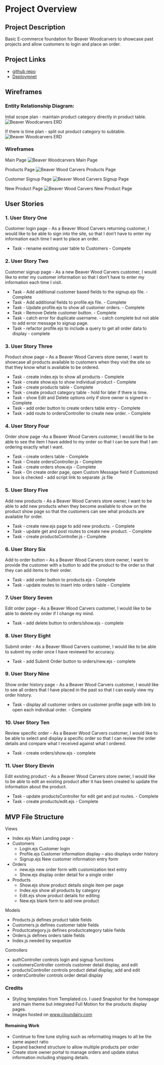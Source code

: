 # Project Overview

## Project Description

Basic E-commerce foundation for Beaver Woodcarvers to showcase past projects and allow customers to login and place an order.

## Project Links

- [github repo]()
- [Deploymnet](https://beaver-wood-carvers.herokuapp.com/)

## Wireframes

### Entity Relationship Diagram:

Intial scope plan - maintain product category directly in product table.
![Beaver Woodcarvers ERD](/images/Beaver_Woodcarvers_ERDv1.png)

If there is time plan - split out product category to subtable.
![Beaver Woodcarvers ERD](/images/Beaver_Woodcarvers_ERDv2.png)

### Wireframes

Main Page
![Beaver Woodcarvers Main Page](/images/Beaver_Wood_Carvers_Main_Page.png)

Products Page
![Beaver Wood Carvers Products Page](/images/BWC_Products_Page.png)

Customer Signup Page
![Beaver Wood Carvers Signup Page](/images/Beaver_Wood_Carvers_Signup_Page.png)

New Product Page
![Beaver Wood Carvers New Product Page](/images/Beaver_Wood_Carvers_New_Product_Page.png)

## User Stories

### 1. User Story One

Customer login page - As a Beaver Wood Carvers returning customer, I would like to be able to sign into the site, so that I don’t have to enter my information each time I want to place an order.

- Task - rename existing user table to Customers - Compete

### 2. User Story Two

Customer signup page - As a new Beaver Wood Carvers customer, I would like to enter my customer information so that I don’t have to enter my information each time I visit.

- Task - Add additional customer based fields to the signup.ejs file. - Complete
- Task - Add additional fields to profile.ejs file. - Complete
- Task - Update profile.ejs to show all customer orders. - Complete
- Task - Remove Delete customer button. - Complete
- Task - catch error for duplicate username. - catch complete but not able to add error message to signup page.
- Task - refactor profile.ejs to include a query to get all order data to display - complete

### 3. User Story Three

Product show page – As a Beaver Wood Carvers store owner, I want to showcase all products available to customers when they visit the site so that they know what is available to be ordered.

- Task - create index.ejs to show all products - Complete
- Task - create show.ejs to show individual product - Complete
- Task - create products table - Complete
- Task - create product category table - hold for later if there is time.
- Task - show Edit and Delete options only if store owner is signed in - Complete
- Task - add order button to create orders table entry - Complete
- Task - add route to ordersController to create new order. - Complete

### 4. User Story Four

Order show page -As a Beaver Wood Carvers customer, I would like to be able to see the item I have added to my order so that I can be sure that I am ordering exactly what I want.

- Task - create orders table - Complete
- Task - Create ordersController.js - Complete
- Task - create orders show.ejs - Complete
- Task - On create order page, open Custom Message field if Customized box is checked - add script link to separate .js file

### 5. User Story Five

Add new products - As a Beaver Wood Carvers store owner, I want to be able to add new products when they become available to show on the product show page so that the customers can see what products are available for order.

- Task - create new.ejs page to add new products. - Complete
- Task - update get and post routes to create new product. - Complete
- Task - create productsController.js - Complete

### 6. User Story Six

Add to order button – As a Beaver Wood Carvers store owner, I want to provide the customer with a button to add the product to the order so that they can add items to their order.

- Task - add order button to products.ejs - Complete
- Task - update routes to insert into orders table - Complete

### 7. User Story Seven

Edit order page - As a Beaver Wood Carvers customer, I would like to be able to delete my order if I change my mind.

- Task - add delete button to orders/show.ejs - complete

### 8. User Story Eight

Submit order - As a Beaver Wood Carvers customer, I would like to be able to submit my order once I have reviewed for accuracy.

- Task - add Submit Order button to orders/new.ejs - complete

### 9. User Story Nine

Show order history page - As a Beaver Wood Carvers customer, I would like to see all orders that I have placed in the past so that I can easily view my order history.

- Task - display all customer orders on customer profile page with link to open each individual order. - Complete

### 10. User Story Ten

Review specific order - As a Beaver Wood Carvers customer, I would like to be able to select and display a specific order so that I can review the order details and compare what I received against what I ordered.

- Task - create orders/show.ejs - complete

### 11. User Story Elevin

Edit existing product - As a Beaver Wood Carvers store owner, I would like to be able to edit an existing product after it has been created to update the information about the product.

- Task - update productsController for edit get and put routes. - Complete
- Task - create products/edit.ejs - Complete

## MVP File Structure

Views

- Index.ejs Main Landing page -
- Customers
  - Login.ejs Customer login
  - Profile.ejs Customer information display – also displays order history
  - Signup.ejs New customer information entry form
- Orders
  - new.ejs new order form with customization text entry
  - Show.ejs display order detail for a single order
- Products
  - Show.ejs show product details single item per page
  - Index.ejs show all products by category
  - Edit.ejs show product details for editing
  - New.ejs blank form to add new product

Models

- Products.js defines product table fields
- Customers.js defines customer table fields
- Productcategory.js defines productcategory table fields
- Orders.js defines orders table fields
- Index.js needed by sequelize

Controllers

- authController controls login and signup functions
- customersController controls customer detail display, and edit
- productsController controls product detail display, add and edit
- ordersController controls order detail display

### Credits

- Styling templates from Templated.co. I used Snapshot for the homepage and main theme but integrated Full Motion for the products display pages.
- Images hosted on www.cloundairy.com

#### Remaining Work

- Continue to fine tune styling such as reformating images to all be the same aspect ratio
- Expand backend structure to allow multiple products per order
- Create store owner portal to manage orders and update status information including shipping details.
